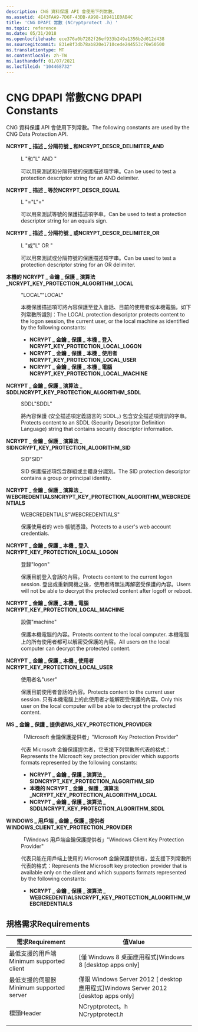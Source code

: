 ```yaml
---
description: CNG 資料保護 API 會使用下列常數。
ms.assetid: 4E43FAA9-7D6F-43DB-A998-189411E0AB4C
title: 'CNG DPAPI 常數 (NCryptprotect .h) '
ms.topic: reference
ms.date: 05/31/2018
ms.openlocfilehash: ece376a0b7282f26ef933b249a1356b2d012d438
ms.sourcegitcommit: 831e8f3db78ab820e1710cede244553c70e50500
ms.translationtype: MT
ms.contentlocale: zh-TW
ms.lasthandoff: 01/07/2021
ms.locfileid: "104468732"
---
```

# <a name="cng-dpapi-constants"></a><span data-ttu-id="ed846-103">CNG DPAPI 常數</span><span class="sxs-lookup"><span data-stu-id="ed846-103">CNG DPAPI Constants</span></span>

<span data-ttu-id="ed846-104">CNG 資料保護 API 會使用下列常數。</span><span class="sxs-lookup"><span data-stu-id="ed846-104">The following constants are used by the CNG Data Protection API.</span></span>

<dl> <dt>

<span data-ttu-id="ed846-105"><span id="NCRYPT_DESCR_DELIMITER_AND"></span><span id="ncrypt_descr_delimiter_and"></span>**NCRYPT \_ 描述 \_ 分隔符號 \_ 和**</span><span class="sxs-lookup"><span data-stu-id="ed846-105"><span id="NCRYPT_DESCR_DELIMITER_AND"></span><span id="ncrypt_descr_delimiter_and"></span>**NCRYPT\_DESCR\_DELIMITER\_AND**</span></span>
</dt> <dd> <dl> <dt>

<span data-ttu-id="ed846-106">L "和"</span><span class="sxs-lookup"><span data-stu-id="ed846-106">L" AND "</span></span>
</dt> <dt>



<span data-ttu-id="ed846-107">可以用來測試和分隔符號的保護描述項字串。</span><span class="sxs-lookup"><span data-stu-id="ed846-107">Can be used to test a protection descriptor string for an AND delimiter.</span></span>


</dt> </dl> </dd> <dt>

<span data-ttu-id="ed846-108"><span id="NCRYPT_DESCR_EQUAL"></span><span id="ncrypt_descr_equal"></span>**NCRYPT \_ 描述 \_ 等於**</span><span class="sxs-lookup"><span data-stu-id="ed846-108"><span id="NCRYPT_DESCR_EQUAL"></span><span id="ncrypt_descr_equal"></span>**NCRYPT\_DESCR\_EQUAL**</span></span>
</dt> <dd> <dl> <dt>

<span data-ttu-id="ed846-109">L "="</span><span class="sxs-lookup"><span data-stu-id="ed846-109">L"="</span></span>
</dt> <dt>



<span data-ttu-id="ed846-110">可以用來測試等號的保護描述項字串。</span><span class="sxs-lookup"><span data-stu-id="ed846-110">Can be used to test a protection descriptor string for an equals sign.</span></span>


</dt> </dl> </dd> <dt>

<span data-ttu-id="ed846-111"><span id="NCRYPT_DESCR_DELIMITER_OR"></span><span id="ncrypt_descr_delimiter_or"></span>**NCRYPT \_ 描述 \_ 分隔符號 \_ 或**</span><span class="sxs-lookup"><span data-stu-id="ed846-111"><span id="NCRYPT_DESCR_DELIMITER_OR"></span><span id="ncrypt_descr_delimiter_or"></span>**NCRYPT\_DESCR\_DELIMITER\_OR**</span></span>
</dt> <dd> <dl> <dt>

<span data-ttu-id="ed846-112">L "或"</span><span class="sxs-lookup"><span data-stu-id="ed846-112">L" OR "</span></span>
</dt> <dt>



<span data-ttu-id="ed846-113">可以用來測試或分隔符號的保護描述項字串。</span><span class="sxs-lookup"><span data-stu-id="ed846-113">Can be used to test a protection descriptor string for an OR delimiter.</span></span>


</dt> </dl> </dd> <dt>

<span data-ttu-id="ed846-114"><span id="NCRYPT_KEY_PROTECTION_ALGORITHM_LOCAL"></span><span id="ncrypt_key_protection_algorithm_local"></span>**本機的 NCRYPT \_ 金鑰 \_ 保護 \_ 演算法 \_**</span><span class="sxs-lookup"><span data-stu-id="ed846-114"><span id="NCRYPT_KEY_PROTECTION_ALGORITHM_LOCAL"></span><span id="ncrypt_key_protection_algorithm_local"></span>**NCRYPT\_KEY\_PROTECTION\_ALGORITHM\_LOCAL**</span></span>
</dt> <dd> <dl> <dt>

<span data-ttu-id="ed846-115">"LOCAL"</span><span class="sxs-lookup"><span data-stu-id="ed846-115">"LOCAL"</span></span>
</dt> <dt>



<span data-ttu-id="ed846-116">本機保護描述項可將內容保護至登入會話、目前的使用者或本機電腦，如下列常數所識別：</span><span class="sxs-lookup"><span data-stu-id="ed846-116">The LOCAL protection descriptor protects content to the logon session, the current user, or the local machine as identified by the following constants:</span></span>

-   <span data-ttu-id="ed846-117">**NCRYPT \_ 金鑰 \_ 保護 \_ 本機 \_ 登入**</span><span class="sxs-lookup"><span data-stu-id="ed846-117">**NCRYPT\_KEY\_PROTECTION\_LOCAL\_LOGON**</span></span>
-   <span data-ttu-id="ed846-118">**NCRYPT \_ 金鑰 \_ 保護 \_ 本機 \_ 使用者**</span><span class="sxs-lookup"><span data-stu-id="ed846-118">**NCRYPT\_KEY\_PROTECTION\_LOCAL\_USER**</span></span>
-   <span data-ttu-id="ed846-119">**NCRYPT \_ 金鑰 \_ 保護 \_ 本機 \_ 電腦**</span><span class="sxs-lookup"><span data-stu-id="ed846-119">**NCRYPT\_KEY\_PROTECTION\_LOCAL\_MACHINE**</span></span>


</dt> </dl> </dd> <dt>

<span data-ttu-id="ed846-120"><span id="NCRYPT_KEY_PROTECTION_ALGORITHM_SDDL"></span><span id="ncrypt_key_protection_algorithm_sddl"></span>**NCRYPT \_ 金鑰 \_ 保護 \_ 演算法 \_ SDDL**</span><span class="sxs-lookup"><span data-stu-id="ed846-120"><span id="NCRYPT_KEY_PROTECTION_ALGORITHM_SDDL"></span><span id="ncrypt_key_protection_algorithm_sddl"></span>**NCRYPT\_KEY\_PROTECTION\_ALGORITHM\_SDDL**</span></span>
</dt> <dd> <dl> <dt>

<span data-ttu-id="ed846-121">SDDL</span><span class="sxs-lookup"><span data-stu-id="ed846-121">"SDDL"</span></span>
</dt> <dt>



<span data-ttu-id="ed846-122">將內容保護 (安全描述項定義語言的 SDDL，) 包含安全描述項資訊的字串。</span><span class="sxs-lookup"><span data-stu-id="ed846-122">Protects content to an SDDL (Security Descriptor Definition Language) string that contains security descriptor information.</span></span>


</dt> </dl> </dd> <dt>

<span data-ttu-id="ed846-123"><span id="NCRYPT_KEY_PROTECTION_ALGORITHM_SID"></span><span id="ncrypt_key_protection_algorithm_sid"></span>**NCRYPT \_ 金鑰 \_ 保護 \_ 演算法 \_ SID**</span><span class="sxs-lookup"><span data-stu-id="ed846-123"><span id="NCRYPT_KEY_PROTECTION_ALGORITHM_SID"></span><span id="ncrypt_key_protection_algorithm_sid"></span>**NCRYPT\_KEY\_PROTECTION\_ALGORITHM\_SID**</span></span>
</dt> <dd> <dl> <dt>

<span data-ttu-id="ed846-124">SID</span><span class="sxs-lookup"><span data-stu-id="ed846-124">"SID"</span></span>
</dt> <dt>



<span data-ttu-id="ed846-125">SID 保護描述項包含群組或主體身分識別。</span><span class="sxs-lookup"><span data-stu-id="ed846-125">The SID protection descriptor contains a group or principal identity.</span></span>


</dt> </dl> </dd> <dt>

<span data-ttu-id="ed846-126"><span id="NCRYPT_KEY_PROTECTION_ALGORITHM_WEBCREDENTIALS"></span><span id="ncrypt_key_protection_algorithm_webcredentials"></span>**NCRYPT \_ 金鑰 \_ 保護 \_ 演算法 \_ WEBCREDENTIALS**</span><span class="sxs-lookup"><span data-stu-id="ed846-126"><span id="NCRYPT_KEY_PROTECTION_ALGORITHM_WEBCREDENTIALS"></span><span id="ncrypt_key_protection_algorithm_webcredentials"></span>**NCRYPT\_KEY\_PROTECTION\_ALGORITHM\_WEBCREDENTIALS**</span></span>
</dt> <dd> <dl> <dt>

<span data-ttu-id="ed846-127">WEBCREDENTIALS</span><span class="sxs-lookup"><span data-stu-id="ed846-127">"WEBCREDENTIALS"</span></span>
</dt> <dt>



<span data-ttu-id="ed846-128">保護使用者的 web 帳號憑證。</span><span class="sxs-lookup"><span data-stu-id="ed846-128">Protects to a user's web account credentials.</span></span>


</dt> </dl> </dd> <dt>

<span data-ttu-id="ed846-129"><span id="NCRYPT_KEY_PROTECTION_LOCAL_LOGON"></span><span id="ncrypt_key_protection_local_logon"></span>**NCRYPT \_ 金鑰 \_ 保護 \_ 本機 \_ 登入**</span><span class="sxs-lookup"><span data-stu-id="ed846-129"><span id="NCRYPT_KEY_PROTECTION_LOCAL_LOGON"></span><span id="ncrypt_key_protection_local_logon"></span>**NCRYPT\_KEY\_PROTECTION\_LOCAL\_LOGON**</span></span>
</dt> <dd> <dl> <dt>

<span data-ttu-id="ed846-130">登錄</span><span class="sxs-lookup"><span data-stu-id="ed846-130">"logon"</span></span>
</dt> <dt>



<span data-ttu-id="ed846-131">保護目前登入會話的內容。</span><span class="sxs-lookup"><span data-stu-id="ed846-131">Protects content to the current logon session.</span></span> <span data-ttu-id="ed846-132">登出或重新開機之後，使用者將無法再解密受保護的內容。</span><span class="sxs-lookup"><span data-stu-id="ed846-132">Users will not be able to decrypt the protected content after logoff or reboot.</span></span>


</dt> </dl> </dd> <dt>

<span data-ttu-id="ed846-133"><span id="NCRYPT_KEY_PROTECTION_LOCAL_MACHINE"></span><span id="ncrypt_key_protection_local_machine"></span>**NCRYPT \_ 金鑰 \_ 保護 \_ 本機 \_ 電腦**</span><span class="sxs-lookup"><span data-stu-id="ed846-133"><span id="NCRYPT_KEY_PROTECTION_LOCAL_MACHINE"></span><span id="ncrypt_key_protection_local_machine"></span>**NCRYPT\_KEY\_PROTECTION\_LOCAL\_MACHINE**</span></span>
</dt> <dd> <dl> <dt>

<span data-ttu-id="ed846-134">設備</span><span class="sxs-lookup"><span data-stu-id="ed846-134">"machine"</span></span>
</dt> <dt>



<span data-ttu-id="ed846-135">保護本機電腦的內容。</span><span class="sxs-lookup"><span data-stu-id="ed846-135">Protects content to the local computer.</span></span> <span data-ttu-id="ed846-136">本機電腦上的所有使用者都可以解密受保護的內容。</span><span class="sxs-lookup"><span data-stu-id="ed846-136">All users on the local computer can decrypt the protected content.</span></span>


</dt> </dl> </dd> <dt>

<span data-ttu-id="ed846-137"><span id="NCRYPT_KEY_PROTECTION_LOCAL_USER"></span><span id="ncrypt_key_protection_local_user"></span>**NCRYPT \_ 金鑰 \_ 保護 \_ 本機 \_ 使用者**</span><span class="sxs-lookup"><span data-stu-id="ed846-137"><span id="NCRYPT_KEY_PROTECTION_LOCAL_USER"></span><span id="ncrypt_key_protection_local_user"></span>**NCRYPT\_KEY\_PROTECTION\_LOCAL\_USER**</span></span>
</dt> <dd> <dl> <dt>

<span data-ttu-id="ed846-138">使用者名</span><span class="sxs-lookup"><span data-stu-id="ed846-138">"user"</span></span>
</dt> <dt>



<span data-ttu-id="ed846-139">保護目前使用者會話的內容。</span><span class="sxs-lookup"><span data-stu-id="ed846-139">Protects content to the current user session.</span></span> <span data-ttu-id="ed846-140">只有本機電腦上的此使用者才能解密受保護的內容。</span><span class="sxs-lookup"><span data-stu-id="ed846-140">Only this user on the local computer will be able to decrypt the protected content.</span></span>


</dt> </dl> </dd> <dt>

<span data-ttu-id="ed846-141"><span id="MS_KEY_PROTECTION_PROVIDER"></span><span id="ms_key_protection_provider"></span>**MS \_ 金鑰 \_ 保護 \_ 提供者**</span><span class="sxs-lookup"><span data-stu-id="ed846-141"><span id="MS_KEY_PROTECTION_PROVIDER"></span><span id="ms_key_protection_provider"></span>**MS\_KEY\_PROTECTION\_PROVIDER**</span></span>
</dt> <dd> <dl> <dt>

<span data-ttu-id="ed846-142">「Microsoft 金鑰保護提供者」</span><span class="sxs-lookup"><span data-stu-id="ed846-142">"Microsoft Key Protection Provider"</span></span>
</dt> <dt>



<span data-ttu-id="ed846-143">代表 Microsoft 金鑰保護提供者，它支援下列常數所代表的格式：</span><span class="sxs-lookup"><span data-stu-id="ed846-143">Represents the Microsoft key protection provider which supports formats represented by the following constants:</span></span>

-   <span data-ttu-id="ed846-144">**NCRYPT \_ 金鑰 \_ 保護 \_ 演算法 \_ SID**</span><span class="sxs-lookup"><span data-stu-id="ed846-144">**NCRYPT\_KEY\_PROTECTION\_ALGORITHM\_SID**</span></span>
-   <span data-ttu-id="ed846-145">**本機的 NCRYPT \_ 金鑰 \_ 保護 \_ 演算法 \_**</span><span class="sxs-lookup"><span data-stu-id="ed846-145">**NCRYPT\_KEY\_PROTECTION\_ALGORITHM\_LOCAL**</span></span>
-   <span data-ttu-id="ed846-146">**NCRYPT \_ 金鑰 \_ 保護 \_ 演算法 \_ SDDL**</span><span class="sxs-lookup"><span data-stu-id="ed846-146">**NCRYPT\_KEY\_PROTECTION\_ALGORITHM\_SDDL**</span></span>


</dt> </dl> </dd> <dt>

<span data-ttu-id="ed846-147"><span id="WINDOWS_CLIENT_KEY_PROTECTION_PROVIDER"></span><span id="windows_client_key_protection_provider"></span>**WINDOWS \_ 用戶端 \_ 金鑰 \_ 保護 \_ 提供者**</span><span class="sxs-lookup"><span data-stu-id="ed846-147"><span id="WINDOWS_CLIENT_KEY_PROTECTION_PROVIDER"></span><span id="windows_client_key_protection_provider"></span>**WINDOWS\_CLIENT\_KEY\_PROTECTION\_PROVIDER**</span></span>
</dt> <dd> <dl> <dt>

<span data-ttu-id="ed846-148">「Windows 用戶端金鑰保護提供者」</span><span class="sxs-lookup"><span data-stu-id="ed846-148">"Windows Client Key Protection Provider"</span></span>
</dt> <dt>



<span data-ttu-id="ed846-149">代表只能在用戶端上使用的 Microsoft 金鑰保護提供者，並支援下列常數所代表的格式：</span><span class="sxs-lookup"><span data-stu-id="ed846-149">Represents the Microsoft key protection provider that is available only on the client and which supports formats represented by the following constants:</span></span>

-   <span data-ttu-id="ed846-150">**NCRYPT \_ 金鑰 \_ 保護 \_ 演算法 \_ WEBCREDENTIALS**</span><span class="sxs-lookup"><span data-stu-id="ed846-150">**NCRYPT\_KEY\_PROTECTION\_ALGORITHM\_WEBCREDENTIALS**</span></span>


</dt> </dl> </dd> </dl>

## <a name="requirements"></a><span data-ttu-id="ed846-151">規格需求</span><span class="sxs-lookup"><span data-stu-id="ed846-151">Requirements</span></span>



| <span data-ttu-id="ed846-152">需求</span><span class="sxs-lookup"><span data-stu-id="ed846-152">Requirement</span></span> | <span data-ttu-id="ed846-153">值</span><span class="sxs-lookup"><span data-stu-id="ed846-153">Value</span></span> |
|-------------------------------------|--------------------------------------------------------------------------------------------|
| <span data-ttu-id="ed846-154">最低支援的用戶端</span><span class="sxs-lookup"><span data-stu-id="ed846-154">Minimum supported client</span></span><br/> | <span data-ttu-id="ed846-155">\[僅 Windows 8 桌面應用程式\]</span><span class="sxs-lookup"><span data-stu-id="ed846-155">Windows 8 \[desktop apps only\]</span></span><br/>                                                 |
| <span data-ttu-id="ed846-156">最低支援的伺服器</span><span class="sxs-lookup"><span data-stu-id="ed846-156">Minimum supported server</span></span><br/> | <span data-ttu-id="ed846-157">僅限 Windows Server 2012 \[ desktop 應用程式\]</span><span class="sxs-lookup"><span data-stu-id="ed846-157">Windows Server 2012 \[desktop apps only\]</span></span><br/>                                       |
| <span data-ttu-id="ed846-158">標頭</span><span class="sxs-lookup"><span data-stu-id="ed846-158">Header</span></span><br/>                   | <dl> <span data-ttu-id="ed846-159"><dt>NCryptprotect。h</dt></span><span class="sxs-lookup"><span data-stu-id="ed846-159"><dt>NCryptprotect.h</dt></span></span> </dl> |



 

 




